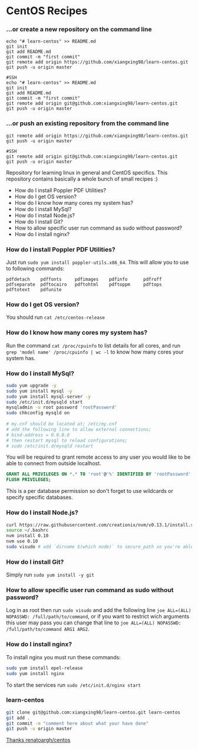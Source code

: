 # CentOS Recipes

### …or create a new repository on the command line
```
echo "# learn-centos" >> README.md
git init
git add README.md
git commit -m "first commit"
git remote add origin https://github.com/xiangxing98/learn-centos.git
git push -u origin master

#SSH
echo "# learn-centos" >> README.md
git init
git add README.md
git commit -m "first commit"
git remote add origin git@github.com:xiangxing98/learn-centos.git
git push -u origin master
```

### …or push an existing repository from the command line
```
git remote add origin https://github.com/xiangxing98/learn-centos.git
git push -u origin master

#SSH
git remote add origin git@github.com:xiangxing98/learn-centos.git
git push -u origin master
```

Repository for learning linux in general and CentOS specifics. This repository contains basically a whole bunch of small recipes :)

 - How do I install Poppler PDF Utilities?
 - How do I get OS version?
 - How do I know how many cores my system has?
 - How do I install MySql?
 - How do I install Node.js?
 - How do I install Git?
 - How to allow specific user run command as sudo without password?
 - How do I install nginx?

### How do I install Poppler PDF Utilities?
Just run `sudo yum install poppler-utils.x86_64`. This will allow you to use to following commands:
```
pdfdetach    pdffonts     pdfimages    pdfinfo      pdfroff      
pdfseparate  pdftocairo   pdftohtml    pdftoppm     pdftops      
pdftotext    pdfunite
```

### How do I get OS version?

You should run `cat /etc/centos-release`

### How do I know how many cores my system has?

Run the command `cat /proc/cpuinfo` to list details for all cores, and run `grep 'model name' /proc/cpuinfo | wc -l` to know how many cores your system has.

### How do I install MySql?

```bash
sudo yum upgrade -y
sudo yum install mysql -y
sudo yum install mysql-server -y
sudo /etc/init.d/mysqld start
mysqladmin -u root password 'rootPassword'
sudo chkconfig mysqld on
 
# my.cnf should be located at; /etc/my.cnf
# add the following line to allow external connections; 
# bind-address = 0.0.0.0
# then restart mysql to reload configurations; 
# sudo /etc/init.d/mysqld restart
```

You will be required to grant remote access to any user you would like to be able to connect from outside localhost.

```sql
GRANT ALL PRIVILEGES ON *.* TO 'root'@'%' IDENTIFIED BY 'rootPassword';
FLUSH PRIVILEGES;
```

This is a per database permission so don't forget to use wildcards or specify specific databases.

### How do I install Node.js?

```bash
curl https://raw.githubusercontent.com/creationix/nvm/v0.13.1/install.sh | bash
source ~/.bashrc
nvm install 0.10
nvm use 0.10
sudo visudo # add `dirname $(which node)` to secure_path so you're able to `sudo node` and `sudo npm`
```

### How do I install Git?

Simply run `sudo yum install -y git`

### How to allow specific user run command as sudo without password?

Log in as root then run `sudo visudo` and add the following line `joe ALL=(ALL) NOPASSWD: /full/path/to/command`, or if you want to restrict wich arguments this user may pass you can change that line to `joe ALL=(ALL) NOPASSWD: /full/path/to/command ARG1 ARG2`.

### How do I install nginx?

To install nginx you must run these commands:

```bash
sudo yum install epel-release
sudo yum install nginx
```

To start the services run `sudo /etc/init.d/nginx start`

### learn-centos
```bash
git clone git@github.com:xiangxing98/learn-centos.git learn-centos
git add .
git commit -m "comment here about what your have done"
git push -u origin master
```

[Thanks renatoargh/centos ](https://github.com/renatoargh/centos)
